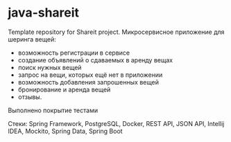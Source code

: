 # java-shareit
Template repository for Shareit project.
Микросервисное приложение для шеринга вещей:
- возможность регистрации в сервисе
- создание объявлений о сдаваемых в аренду вещах
- поиск нужных вещей
- запрос на вещи, которых ещё нет в приложении
- возможность добавления запрошенных вещей
- бронирование и аренда вещей
- отзывы.

Выполнено покрытие тестами

Стеки: Spring Framework, PostgreSQL, Docker, REST API, JSON API, Intellij IDEA, Mockito, Spring Data, Spring Boot
